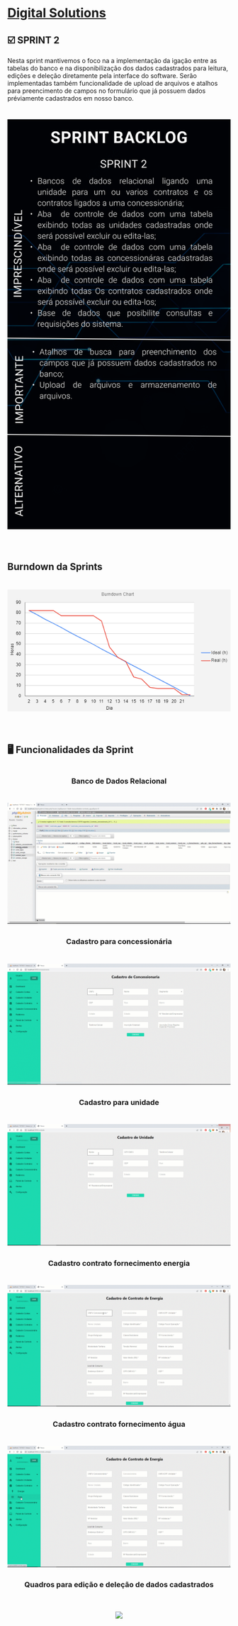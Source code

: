 # [Digital Solutions](/readme/grupoAPI/Logo.png)

## :ballot_box_with_check: SPRINT 2

Nesta sprint mantivemos o foco na a implementação da igação entre as tabelas do banco e na disponibilização dos dados cadastrados para leitura, edições e deleção diretamente pela interface do software. Serão implementadas também funcionalidade de upload de arquivos e atalhos para preencimento de campos no formulário que já possuem dados préviamente cadastrados em nosso banco.
<br>

<h1 align="center"> 
<img src = "./midias/sprint2BacklogPrioridades.png"/></h1>
<br>

## Burndown da Sprints

<h1 align="center"> <img src = "./midias/burndownSprint2.png"/></h1>

<br> 

## 🖥️ Funcionalidades da Sprint
#

<h3 align="center">Banco de Dados Relacional</h3>
<h1 align="center"> <img src = "./midias/bancoDados.gif"/></h1>

<h3 align="center">Cadastro para concessionária</h3>
<h1 align="center"> <img src = "./midias/cadastro_concessionaria.gif"/></h1>

<h3 align="center">Cadastro para unidade</h3>
<h1 align="center"> <img src = "./midias/cadastro_unidade.gif"/></h1>

<h3 align="center">Cadastro contrato fornecimento energia</h3>
<h1 align="center"> <img src = "./midias/contrato_energia.gif"/></h1>

<h3 align="center">Cadastro contrato fornecimento água</h3>
<h1 align="center"> <img src = "./midias/contrato_agua.gif"/></h1>

<h3 align="center">Quadros para edição e deleção de dados cadastrados</h3>
<h1 align="center"> <img src = "./midias/quadros.gif"/></h1>



